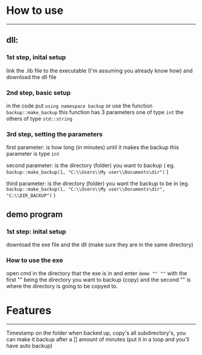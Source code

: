 #					                	How to use
------------------------------------------------------------------------------
## dll:

### 1st step, inital setup
link the .lib file to the executable (I'm assuming you already know how) and download the dll file                                                                                                

### 2nd step, basic setup
in the code put `using namespace backup` or use the function `backup::make_backup` this function has 3 parameters one of type `int` the others of type `std::string`

### 3rd step, setting the parameters
first parameter: is how long (in minutes) until it makes the backup this parameter is type `int`

second parameter: is the directory (folder) you want to backup ( eg. `backup::make_backup(1, "C:\\Users\\My user\\Documents\dir")` )

third parameter: is the directory (folder) you want the backup to be in (eg. `backup::make_backup(1, "C:\\Users\\My user\\Documents\dir", "C:\\DIR_BACKUP")` )

## demo program
### 1st step: inital setup
download the exe file and the dll (make sure they are in the same directory)

### How to use the exe
open cmd in the directory that the exe is in and enter `demo "" ""` with the first "" being the directory you want to backup (copy) and the second "" is where the directory is going to be copyed to.
#                              Features
------------------------------------------------------------------------------
Timestamp on the folder when backed up,
copy's all subdirectory's,
you can make it backup after a [] amount of minutes (put it in a loop and you'll have auto backup)
